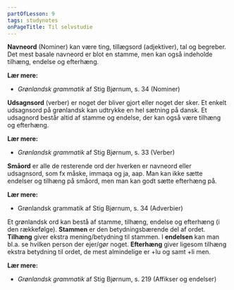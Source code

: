 ```yaml
---
partOfLesson: 9
tags: studynotes
onPageTitle: Til selvstudie
---
```


**Navneord** (Nominer) kan være ting, tillægsord (adjektiver), tal og begreber. Det mest basale navneord er blot en stamme, men kan også indeholde tilhæng, endelse og efterhæng.

**Lær mere:**
- *Grønlandsk grammatik* af Stig Bjørnum, s. 34 (Nominer)

**Udsagnsord** (verber) er noget der bliver gjort eller noget der sker. Et enkelt udsagnsord på grønlandsk kan udtrykke en hel sætning på dansk. Et udsagnord består altid af stamme og endelse, der kan også være tilhæng og efterhæng.

**Lær mere:**
- *Grønlandsk grammatik* af Stig Bjørnum, s. 33 (Verber)

**Småord** er alle de resterende ord der hverken er navneord eller udsagnsord, som fx måske, immaqa og ja, aap. Man kan ikke sætte endelser og tilhæng på småord, men man kan godt sætte efterhæng på.

**Lær mere:**
- Grønlandsk grammatik af Stig Bjørnum, s. 34 (Adverbier)

Et grønlandsk ord kan bestå af stamme, tilhæng, endelse og efterhæng (i den rækkefølge). **Stammen** er den betydningsbærende del af ordet. **Tilhæng** giver ekstra mening/betydning til stammen. I **endelsen** kan man bl.a. se hvilken person der ejer/gør noget. **Efterhæng** giver ligesom tilhæng ekstra betydning til ordet, de mest almindelige er +lu og samt +li men.

**Lær mere:**
- *Grønlandsk grammatik* af Stig Bjørnum, s. 219 (Affikser og endelser)